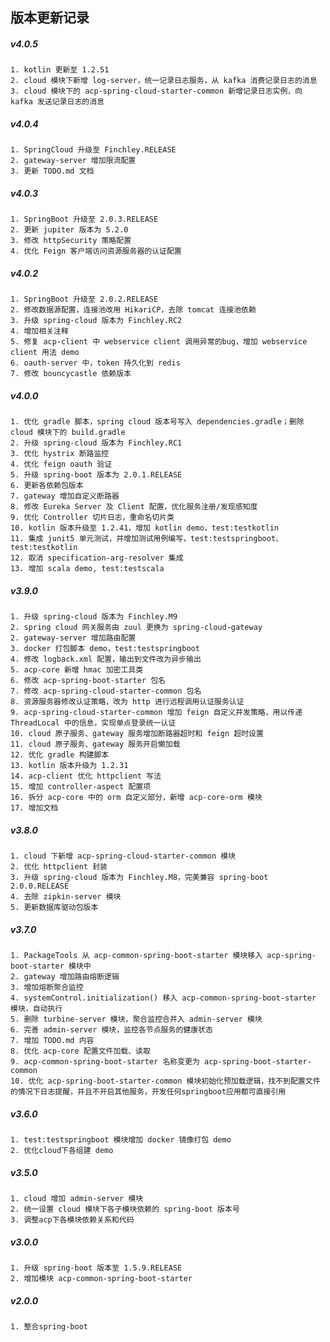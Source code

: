 ## 版本更新记录
##### v4.0.5
    1. kotlin 更新至 1.2.51
    2. cloud 模块下新增 log-server，统一记录日志服务，从 kafka 消费记录日志的消息
    3. cloud 模块下的 acp-spring-cloud-starter-common 新增记录日志实例，向 kafka 发送记录日志的消息
##### v4.0.4
    1. SpringCloud 升级至 Finchley.RELEASE
    2. gateway-server 增加限流配置
    3. 更新 TODO.md 文档
##### v4.0.3
    1. SpringBoot 升级至 2.0.3.RELEASE
    2. 更新 jupiter 版本为 5.2.0
    3. 修改 httpSecurity 策略配置
    4. 优化 Feign 客户端访问资源服务器的认证配置
##### v4.0.2
    1. SpringBoot 升级至 2.0.2.RELEASE
    2. 修改数据源配置，连接池改用 HikariCP，去除 tomcat 连接池依赖
    3. 升级 spring-cloud 版本为 Finchley.RC2
    4. 增加相关注释
    5. 修复 acp-client 中 webservice client 调用异常的bug，增加 webservice client 用法 demo
    6. oauth-server 中，token 持久化到 redis
    7. 修改 bouncycastle 依赖版本
##### v4.0.0
    1. 优化 gradle 脚本，spring cloud 版本号写入 dependencies.gradle；删除 cloud 模块下的 build.gradle
    2. 升级 spring-cloud 版本为 Finchley.RC1
    3. 优化 hystrix 断路监控
    4. 优化 feign oauth 验证
    5. 升级 spring-boot 版本为 2.0.1.RELEASE
    6. 更新各依赖包版本
    7. gateway 增加自定义断路器
    8. 修改 Eureka Server 及 Client 配置，优化服务注册/发现感知度
    9. 优化 Controller 切片日志，重命名切片类
    10. kotlin 版本升级至 1.2.41，增加 kotlin demo，test:testkotlin
    11. 集成 junit5 单元测试，并增加测试用例编写，test:testspringboot、test:testkotlin
    12. 取消 specification-arg-resolver 集成
    13. 增加 scala demo, test:testscala
##### v3.9.0
    1. 升级 spring-cloud 版本为 Finchley.M9
    2. spring cloud 网关服务由 zuul 更换为 spring-cloud-gateway
    2. gateway-server 增加路由配置
    3. docker 打包脚本 demo，test:testspringboot
    4. 修改 logback.xml 配置，输出到文件改为异步输出
    5. acp-core 新增 hmac 加密工具类
    6. 修改 acp-spring-boot-starter 包名
    7. 修改 acp-spring-cloud-starter-common 包名
    8. 资源服务器修改认证策略，改为 http 进行远程调用认证服务认证
    9. acp-spring-cloud-starter-common 增加 feign 自定义并发策略，用以传递 ThreadLocal 中的信息，实现单点登录统一认证
    10. cloud 原子服务、gateway 服务增加断路器超时和 feign 超时设置
    11. cloud 原子服务、gateway 服务开启懒加载
    12. 优化 gradle 构建脚本
    13. kotlin 版本升级为 1.2.31
    14. acp-client 优化 httpclient 写法
    15. 增加 controller-aspect 配置项
    16. 拆分 acp-core 中的 orm 自定义部分，新增 acp-core-orm 模块
    17. 增加文档
##### v3.8.0
    1. cloud 下新增 acp-spring-cloud-starter-common 模块
    2. 优化 httpclient 封装
    3. 升级 spring-cloud 版本为 Finchley.M8，完美兼容 spring-boot 2.0.0.RELEASE
    4. 去除 zipkin-server 模块
    5. 更新数据库驱动包版本
##### v3.7.0
    1. PackageTools 从 acp-common-spring-boot-starter 模块移入 acp-spring-boot-starter 模块中
    2. gateway 增加路由熔断逻辑
    3. 增加熔断聚合监控
    4. systemControl.initialization() 移入 acp-common-spring-boot-starter 模块，自动执行
    5. 删除 turbine-server 模块，聚合监控合并入 admin-server 模块
    6. 完善 admin-server 模块，监控各节点服务的健康状态
    7. 增加 TODO.md 内容
    8. 优化 acp-core 配置文件加载、读取
    9. acp-common-spring-boot-starter 名称变更为 acp-spring-boot-starter-common
    10. 优化 acp-spring-boot-starter-common 模块初始化预加载逻辑，找不到配置文件的情况下日志提醒，并且不开启其他服务，开发任何springboot应用都可直接引用
##### v3.6.0
    1. test:testspringboot 模块增加 docker 镜像打包 demo
    2. 优化cloud下各组建 demo
##### v3.5.0
    1. cloud 增加 admin-server 模块
    2. 统一设置 cloud 模块下各子模块依赖的 spring-boot 版本号
    3. 调整acp下各模块依赖关系和代码
##### v3.0.0
    1. 升级 spring-boot 版本至 1.5.9.RELEASE
    2. 增加模块 acp-common-spring-boot-starter
##### v2.0.0
    1. 整合spring-boot
